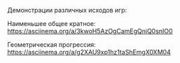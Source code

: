 Демонстрации различных исходов игр:

Наименьшее общее кратное:
https://asciinema.org/a/3kwoH5AzOgCamEgQniQ0snIO0

Геометрическая прогрессия:
https://asciinema.org/a/g2XAU9xp1hz1taShEmgX0XM04
